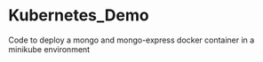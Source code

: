 # Kubernetes_Demo
Code to deploy a mongo and mongo-express docker container in a minikube environment

